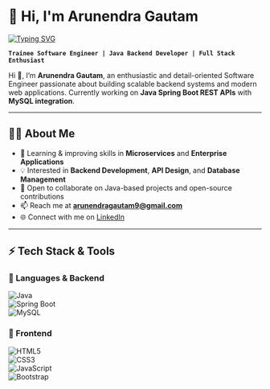 # 👋 Hi, I'm Arunendra Gautam  

[![Typing SVG](https://readme-typing-svg.herokuapp.com?font=Fira+Code&pause=1000&color=00F79C&width=435&lines=Trainee+Software+Engineer;Java+Developer;Backend+Engineer;Full+Stack+Enthusiast)](https://git.io/typing-svg)  

**`Trainee Software Engineer | Java Backend Developer | Full Stack Enthusiast`**  

Hi 👋, I’m **Arunendra Gautam**, an enthusiastic and detail-oriented Software Engineer passionate about building scalable backend systems and modern web applications. Currently working on **Java Spring Boot REST APIs** with **MySQL integration**.  

---

## 🧑‍💻 About Me
- 🌱 Learning & improving skills in **Microservices** and **Enterprise Applications**  
- 💡 Interested in **Backend Development**, **API Design**, and **Database Management**  
- 🤝 Open to collaborate on Java-based projects and open-source contributions  
- 📫 Reach me at **[arunendragautam9@gmail.com](mailto:arunendragautam9@gmail.com)**  
- 🌐 Connect with me on [LinkedIn](https://www.linkedin.com/in/arunendra-gautam-a22069208/)  

---

## ⚡ Tech Stack & Tools  

### 🚀 Languages & Backend  
![Java](https://img.shields.io/badge/Java-007396?style=for-the-badge&logo=openjdk&logoColor=white)  
![Spring Boot](https://img.shields.io/badge/Spring%20Boot-6DB33F?style=for-the-badge&logo=springboot&logoColor=white)  
![MySQL](https://img.shields.io/badge/MySQL-005C84?style=for-the-badge&logo=mysql&logoColor=white)  

### 🎨 Frontend  
![HTML5](https://img.shields.io/badge/HTML5-E34F26?style=for-the-badge&logo=html5&logoColor=white)  
![CSS3](https://img.shields.io/badge/CSS3-1572B6?style=for-the-badge&logo=css3&logoColor=white)  
![JavaScript](https://img.shields.io/badge/JavaScript-F7DF1E?style=for-the-badge&logo=javascript&logoColor=black)  
![Bootstrap](https://img.shields.io/badge/Bootstrap-563D7)

